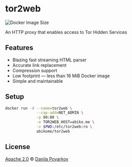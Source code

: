 # tor2web

![Docker Image Size](https://img.shields.io/docker/image-size/abikome/tor2web)

An HTTP proxy that enables access to Tor Hidden Services

## Features

* Blazing fast streaming HTML parser
* Accurate link replacement
* Compression support
* Low footprint — less than 16 MiB Docker image
* Simple and maintainable

## Setup

```bash
docker run -d --name=tor2web \
              --cap-add=NET_ADMIN \
              -p 80:80 \
              -e TOR2WEB_HOST=abiko.me \
              -v $PWD:/etc/tor2web:ro \
              abikome/tor2web
```

## License

[Apache 2.0] © [Danila Poyarkov]

[Apache 2.0]: LICENSE
[Danila Poyarkov]: http://dannote.net

